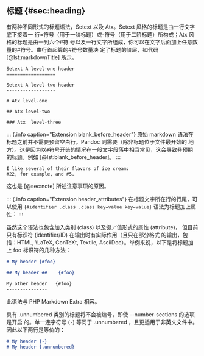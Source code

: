 
## 标题 {#sec:heading}
有两种不同形式的标题语法，Setext 以及 Atx。Setext 风格的标题是由一行文字底下接着一
行=符号（用于一阶标题）或-符号（用于二阶标题）所构成；Atx 风格的标题是由一到六个#符
号以及一行文字所组成，你可以在文字后面加上任意数量的#符号。由行首起算的#符号数量决
定了标题的阶层，如代码 [@lst:markdownTitle] 所示。
```{#lst:markdownTitle .markdown caption="Markdown 标题"}
Setext A level-one header
==================

Setext A level-two header
------------------

# Atx level-one

## Atx level-two

### Atx  level-three
```
::: {.info caption="Extension blank_before_header"}
原始 markdown 语法在标题之前并不需要预留空白行。Pandoc 则需要（除非标题位于文件最开始的
地方）。这是因为以`#`符号开头的情况在一般文字段落中相当常见，这会导致非预期的标题。例如 [@lst:blank_before_header]。
:::

```{#lst:blank_before_header caption="标题前置空行"}
I like several of their flavors of ice cream:
#22, for example, and #5.
```

这也是 [@sec:note] 所述注意事项的原因。

::: {.info caption="Extension header_attributes"}
在标题文字所在行的行尾，可以使用 `{#identifier .class .class key=value key=value}` 语法为标题加上属性：
:::

虽然这个语法也包含加入类别 (class) 以及键／值形式的属性 (attribute)，
但目前只有标识符 (identifier/ID) 在输出时有实际作用（且只在部分格式
的输出，包括：HTML, \LaTeX, ConTeXt, Textile, AsciiDoc）。举例来说，以下是将标题加上 foo 标识符的几种方法：

```markdown
# My header {#foo}

## My header ##    {#foo}

My other header   {#foo}
---------------
```

此语法与 PHP Markdown Extra 相容。

具有 .unnumbered 类别的标题将不会被编号，即使 --number-sections 的选项是开启
的。单一连字符号 (`-`) 等同于 .unnumbered ，且更适用于非英文文件中。因此以下两行是等价的：

```markdown
# My header {-}
# My header {.unnumbered}
```